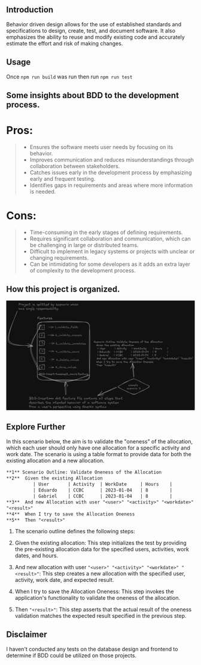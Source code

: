 ## Introduction

Behavior driven design allows for the use of established standards and
specifications to design, create, test, and document software. It also
emphasizes the ability to reuse and modify existing code and accurately estimate
the effort and risk of making changes.

## Usage

Once `npm run build` was run then run `npm run test`

## Some insights about BDD to the development process.

# Pros:
> - Ensures the software meets user needs by focusing on its behavior.
> - Improves communication and reduces misunderstandings through collaboration between stakeholders.
> - Catches issues early in the development process by emphasizing early and frequent testing.
> - Identifies gaps in requirements and areas where more information is needed.

# Cons:
> - Time-consuming in the early stages of defining requirements.
> - Requires significant collaboration and communication, which can be challenging in large or distributed teams.
> - Difficult to implement in legacy systems or projects with unclear or changing requirements.
> - Can be intimidating for some developers as it adds an extra layer of complexity to the development process.

## How this project is organized.
![Bdd draft schema!](./assets/bdd-typejs.svg "BDD draft schema")


## Explore Further
In this scenario below, the aim is to validate the "oneness" of the allocation, which each user should only have one allocation for a specific activity and work date. The scenario is using a table format to provide data for both the existing allocation and a new allocation.
```
**1** Scenario Outline: Validate Oneness of the Allocation
**2**  Given the existing Allocation
          | User       | Activity  | WorkDate     | Hours    |
          | Eduardo    | CCBC      | 2023-01-04   | 8        |
          | Gabriel    | CCBC      | 2023-01-04   | 8        |
**3**  And new Allocation with user "<user>" "<activity>" "<workdate>" "<result>"
**4**  When I try to save the Allocation Oneness
**5**  Then "<result>"
```
1. The scenario outline defines the following steps:

2. Given the existing allocation: This step initializes the test by providing the pre-existing allocation data for the specified users, activities, work dates, and hours.

3. And new allocation with user ```"<user>" "<activity>" "<workdate>" "<result>"```: This step creates a new allocation with the specified user, activity, work date, and expected result.

4. When I try to save the Allocation Oneness: This step invokes the application's functionality to validate the oneness of the allocation.

5. Then ```"<result>"```: This step asserts that the actual result of the oneness validation matches the expected result specified in the previous step.

## Disclaimer
I haven't conducted any tests on the database design and frontend to determine if BDD could be utilized on those projects.
